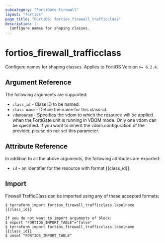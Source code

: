 ```yaml
---
subcategory: "FortiGate Firewall"
layout: "fortios"
page_title: "FortiOS: fortios_firewall_trafficclass"
description: |-
  Configure names for shaping classes.
---
```


# fortios_firewall_trafficclass
Configure names for shaping classes. Applies to FortiOS Version `>= 6.2.4`.

## Argument Reference

The following arguments are supported:

* `class_id` - Class ID to be named.
* `class_name` - Define the name for this class-id.
* `vdomparam` - Specifies the vdom to which the resource will be applied when the FortiGate unit is running in VDOM mode. Only one vdom can be specified. If you want to inherit the vdom configuration of the provider, please do not set this parameter.


## Attribute Reference

In addition to all the above arguments, the following attributes are exported:
* `id` - an identifier for the resource with format {{class_id}}.

## Import

Firewall TrafficClass can be imported using any of these accepted formats:
```
$ terraform import fortios_firewall_trafficclass.labelname {{class_id}}

If you do not want to import arguments of block:
$ export "FORTIOS_IMPORT_TABLE"="false"
$ terraform import fortios_firewall_trafficclass.labelname {{class_id}}
$ unset "FORTIOS_IMPORT_TABLE"
```
